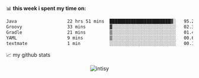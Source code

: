 📊 **this week i spent my time on:**
<!--START_SECTION:waka-->

```txt
Java                   22 hrs 51 mins  ███████████████████████▓░   95.21 %
Groovy                 33 mins         ▓░░░░░░░░░░░░░░░░░░░░░░░░   02.34 %
Gradle                 21 mins         ▒░░░░░░░░░░░░░░░░░░░░░░░░   01.48 %
YAML                   9 mins          ▒░░░░░░░░░░░░░░░░░░░░░░░░   00.69 %
textmate               1 min           ░░░░░░░░░░░░░░░░░░░░░░░░░   00.13 %
```

<!--END_SECTION:waka-->


📈 my github stats

<p align="center"> <img src="https://github-readme-stats.vercel.app/api?username=intisy&show_icons=true&theme=gotham" alt="intisy" />




